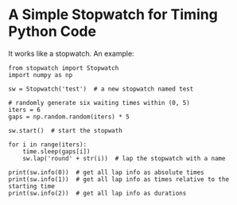 # A Simple Stopwatch for Timing Python Code

It works like a stopwatch. An example:

    from stopwatch import Stopwatch
    import numpy as np

    sw = Stopwatch('test')  # a new stopwatch named test
    
    # randomly generate six waiting times within (0, 5)
    iters = 6
    gaps = np.random.random(iters) * 5

    sw.start()  # start the stopwath

    for i in range(iters):
        time.sleep(gaps[i])
        sw.lap('round' + str(i))  # lap the stopwatch with a name

    print(sw.info(0))  # get all lap info as absolute times
    print(sw.info(1))  # get all lap info as times relative to the starting time
    print(sw.info(2))  # get all lap info as durations
      

